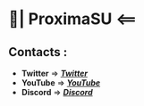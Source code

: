# 📀| ProximaSU <==

## Contacts :
* **Twitter** ⇒ [***Twitter***](https://twitter.com/ProximaSU)
* **YouTube** ⇒ [***YouTube***](https://www.youtube.com/channel/UCHJ8inFk3EUAK2w9VWCe6kA)
* **Discord** ⇒ [***Discord***](dsc.bio/ProximaSU)

